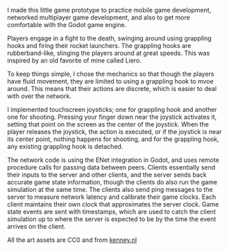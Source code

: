 I made this little game prototype to practice mobile game development, networked multiplayer game development, and also to get more comfortable with the Godot game engine.

Players engage in a fight to the death, swinging around using grappling hooks and firing their rocket launchers. The grappling hooks are rubberband-like, slinging the players around at great speeds. This was inspired by an old favorite of mine called Liero.

To keep things simple, I chose the mechanics so that though the players have fluid movement, they are limited to using a grappling hook to mvoe around. This means that their actions are discrete, which is easier to deal with over the network.

I implemented touchscreen joysticks; one for grappling hook and another one for shooting. Pressing your finger down near the joystick activates it, setting that point on the screen as the center of the joystick. When the player releases the joystick, the action is executed, or if the joystick is near its center point, nothing happens for shooting, and for the grappling hook, any existing grappling hook is detached.

The network code is using the ENet integration in Godot, and uses remote procedure calls for passing data between peers. Clients essentially send their inputs to the server and other clients, and the server sends back accurate game state information, though the clients do also run the game simulation at the same time. The clients also send ping messages to the server to measure network latency and calibrate their game clocks. Each client maintains their own clock that approximates the server clock. Game state events are sent with timestamps, which are used to catch the client simulation up to where the server is expected to be by the time the event arrives on the client.

All the art assets are CC0 and from [kenney.nl](https://kenney.nl/)
